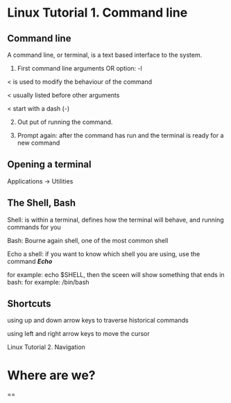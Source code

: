 # Linux Tutorial 1. Command line

## Command line

A command line, or terminal, is a text based interface to the system.

1. First command line arguments OR option: -l

< is used to modify the behaviour of the command

< usually listed before other arguments

< start with a dash (-)

2. Out put of running the command.

3. Prompt again: after the command has run and the terminal is ready for a new command

## Opening a terminal

Applications -> Utilities

## The Shell, Bash

Shell: is within a terminal, defines how the terminal will behave, and running commands for you

Bash: Bourne again shell, one of the most common shell

Echo a shell: if you want to know which shell you are using, use the command **_Echo_**

for example: echo $SHELL, then the sceen will show something that ends in bash: for example: /bin/bash

## Shortcuts

using up and down arrow keys to traverse historical commands

using left and right arrow keys to move the cursor

Linux Tutorial 2. Navigation

# Where are we?

==


